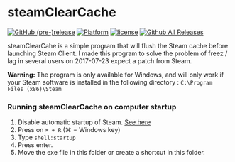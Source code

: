 # steamClearCache

[![GitHub (pre-)release](https://img.shields.io/github/release/glaived/steamClearCache/all.svg?style=flat-square)]()
[![Platform](https://img.shields.io/badge/platform-Windows-lightgrey.svg?style=flat-square)]()
[![license](https://img.shields.io/github/license/glaived/steamClearCache.svg?style=flat-square)]()
[![Github All Releases](https://img.shields.io/github/downloads/glaived/steamClearCache/total.svg?style=flat-square)]()

steamClearCahe is a simple program that will flush the Steam cache before launching Steam Client. I made this program to solve the problem of freez / lag in several users on 2017-07-23 expect a patch from Steam.

**Warning:** The program is only available for Windows, and will only work if your Steam software is installed in the following directory : `C:\Program Files (x86)\Steam`

### Running steamClearCache on computer startup

1. Disable automatic startup of Steam. [See here](https://www.groovypost.com/howto/disable-startup-programs-windows-10/)
2. Press on `⌘ + R` (⌘ = Windows key)
3. Type `shell:startup`
4. Press enter.
5. Move the exe file in this folder or create a shortcut in this folder.